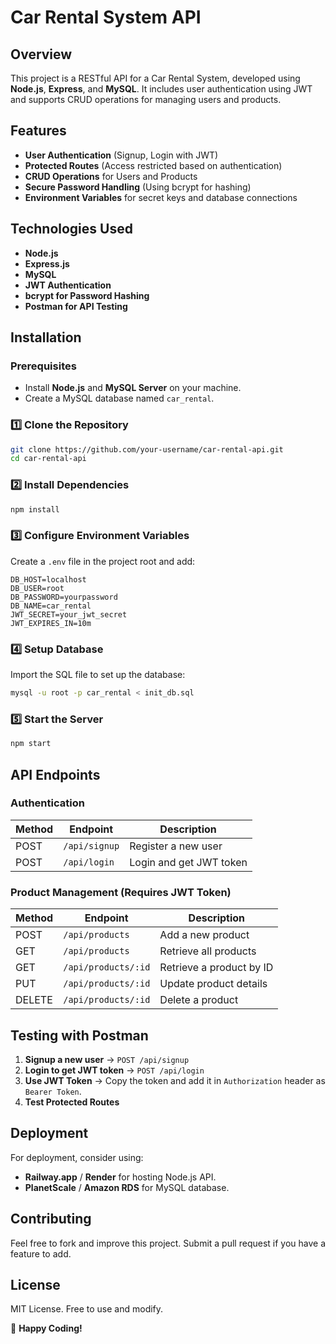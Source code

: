 # Car Rental System API

## Overview
This project is a RESTful API for a Car Rental System, developed using **Node.js**, **Express**, and **MySQL**. It includes user authentication using JWT and supports CRUD operations for managing users and products.

## Features
- **User Authentication** (Signup, Login with JWT)
- **Protected Routes** (Access restricted based on authentication)
- **CRUD Operations** for Users and Products
- **Secure Password Handling** (Using bcrypt for hashing)
- **Environment Variables** for secret keys and database connections

## Technologies Used
- **Node.js**
- **Express.js**
- **MySQL**
- **JWT Authentication**
- **bcrypt for Password Hashing**
- **Postman for API Testing**

## Installation
### Prerequisites
- Install **Node.js** and **MySQL Server** on your machine.
- Create a MySQL database named `car_rental`.

### 1️⃣ Clone the Repository
```sh
git clone https://github.com/your-username/car-rental-api.git
cd car-rental-api
```

### 2️⃣ Install Dependencies
```sh
npm install
```

### 3️⃣ Configure Environment Variables
Create a `.env` file in the project root and add:
```env
DB_HOST=localhost
DB_USER=root
DB_PASSWORD=yourpassword
DB_NAME=car_rental
JWT_SECRET=your_jwt_secret
JWT_EXPIRES_IN=10m
```

### 4️⃣ Setup Database
Import the SQL file to set up the database:
```sh
mysql -u root -p car_rental < init_db.sql
```

### 5️⃣ Start the Server
```sh
npm start
```

## API Endpoints

### Authentication
| Method | Endpoint   | Description |
|--------|-----------|-------------|
| POST   | `/api/signup` | Register a new user |
| POST   | `/api/login`  | Login and get JWT token |

### Product Management (Requires JWT Token)
| Method | Endpoint        | Description |
|--------|----------------|-------------|
| POST   | `/api/products` | Add a new product |
| GET    | `/api/products` | Retrieve all products |
| GET    | `/api/products/:id` | Retrieve a product by ID |
| PUT    | `/api/products/:id` | Update product details |
| DELETE | `/api/products/:id` | Delete a product |

## Testing with Postman
1. **Signup a new user** → `POST /api/signup`
2. **Login to get JWT token** → `POST /api/login`
3. **Use JWT Token** → Copy the token and add it in `Authorization` header as `Bearer Token`.
4. **Test Protected Routes**

## Deployment
For deployment, consider using:
- **Railway.app** / **Render** for hosting Node.js API.
- **PlanetScale** / **Amazon RDS** for MySQL database.

## Contributing
Feel free to fork and improve this project. Submit a pull request if you have a feature to add.

## License
MIT License. Free to use and modify.

🚀 **Happy Coding!**

